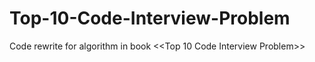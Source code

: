 Top-10-Code-Interview-Problem
=============================

Code rewrite for algorithm in book <<Top 10 Code Interview Problem>>
